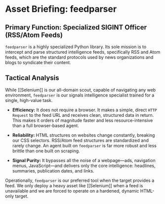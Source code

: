 # Asset Briefing: feedparser

## Primary Function: Specialized SIGINT Officer (RSS/Atom Feeds)

`feedparser` is a highly specialized Python library. Its sole mission is to intercept and parse structured intelligence feeds, specifically RSS and Atom feeds, which are the standard protocols used by news organizations and blogs to syndicate their content.

## Tactical Analysis

While [[Selenium]] is our all-domain scout, capable of navigating any web environment, `feedparser` is our signals intelligence specialist trained for a single, high-value task.

- **Efficiency:** It does not require a browser. It makes a simple, direct `HTTP Request` to the feed URL and receives clean, structured data in return. This makes it orders of magnitude faster and less resource-intensive than a full browser-based agent.
    
- **Reliability:** HTML structures on websites change constantly, breaking our CSS selectors. RSS/Atom feed structures are standardized and rarely change. An agent built on `feedparser` is far more robust and less brittle than one built on scraping.
    
- **Signal Purity:** It bypasses all the noise of a webpage—ads, navigation menus, JavaScript—and delivers only the core intelligence: headlines, summaries, publication dates, and links.
    

Operationally, `feedparser` is our preferred tool when the target provides a feed. We only deploy a heavy asset like [[Selenium]] when a feed is unavailable and we are forced to operate on a hardened, dynamic HTML-only target.